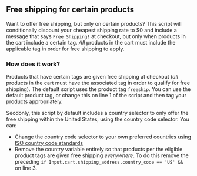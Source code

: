 ## Free shipping for certain products

Want to offer free shipping, but only on certain products? This script will conditionally discount your cheapest shipping rate to $0 and include a message that says `Free Shipping!` at checkout, but only when products in the cart include a certain tag. _All_ products in the cart must include the applicable tag in order for free shipping to apply.

### How does it work?

Products that have certain tags are given free shipping at checkout (_all_ products in the cart must have the associated tag in order to qualify for free shipping). The default script uses the product tag `freeship`. You can use the default product tag, or change this on line 1 of the script and then tag your products appropriately.

Secdonly, this script by default includes a country selector to only offer the free shipping within the United States, using the country code selector. You can:
   - Change the country code selector to your own preferred countries using [ISO country code standards](https://en.wikipedia.org/wiki/ISO_3166-1)  
   - Remove the country variable entirely so that products per the eligible product tags are given free shipping _everywhere_. To do this remove the preceding `if Input.cart.shipping_address.country_code == 'US' && ` on line 3.
